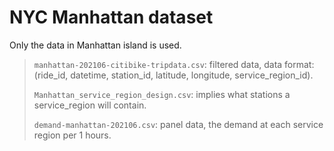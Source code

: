 # NYC Manhattan dataset

Only the data in Manhattan island is used.

> ```manhattan-202106-citibike-tripdata.csv```: filtered data, data format: (ride_id, datetime, station_id, latitude, longitude, service_region_id).
>
> ```Manhattan_service_region_design.csv```: implies what stations a service_region will contain.
>
> ```demand-manhattan-202106.csv```: panel data, the demand at each service region per 1 hours.